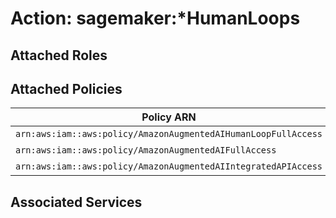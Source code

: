 # Action: sagemaker:*HumanLoops

## Attached Roles

## Attached Policies

| Policy ARN | Policy Name |
|------------|-------------|
| `arn:aws:iam::aws:policy/AmazonAugmentedAIHumanLoopFullAccess` | [AmazonAugmentedAIHumanLoopFullAccess](../policies.md#amazonaugmentedaihumanloopfullaccess) |
| `arn:aws:iam::aws:policy/AmazonAugmentedAIFullAccess` | [AmazonAugmentedAIFullAccess](../policies.md#amazonaugmentedaifullaccess) |
| `arn:aws:iam::aws:policy/AmazonAugmentedAIIntegratedAPIAccess` | [AmazonAugmentedAIIntegratedAPIAccess](../policies.md#amazonaugmentedaiintegratedapiaccess) |

## Associated Services

